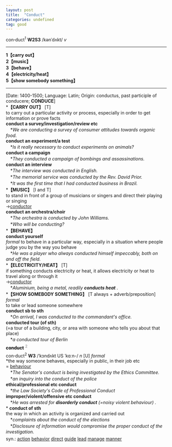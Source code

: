 ```yaml
---
layout: post
title:  "Conduct"
categories: undefined
tag: good
---
```

<DIV style="MARGIN: 0px 0px 5px">con<B>·</B>duct<SUP>1</SUP> <B>W2S3</B> /kənˈdʌkt/ <I>v</I> 
<HR>
<B>1【carry out】</B><BR><B>2【music】</B><BR><B>3【behave】</B><BR><B>4【electricity/heat】</B><BR><B>5【show somebody something】</B>
<HR>
[Date: 1400-1500; Language: Latin; Origin: conductus, past participle of conducere; <B>CONDUCE</B>]<BR>*<B>【CARRY OUT】</B> [T]<BR>to carry out a particular activity or process, especially in order to get information or prove facts<BR><B>conduct a survey/investigation/review etc</B><BR>　*<I>We are conducting a survey of consumer attitudes towards organic food.</I><BR><B>conduct an experiment/a test</B><BR>　*<I>Is it really necessary to conduct experiments on animals?</I><BR><B>conduct a campaign</B><BR>　*<I>They conducted a campaign of bombings and assassinations.</I><BR><B>conduct an interview</B><BR>　*<I>The interview was conducted in English.</I><BR>　*<I>The memorial service was conducted by the Rev. David Prior.</I><BR>　*<I>It was the first time that I had conducted business in Brazil.</I><BR>*<B>【MUSIC】</B> [I and T]<BR>to stand in front of a group of musicians or singers and direct their playing or singing<BR>→<A href="{{ site.baseurl }}/conductor"><U>conductor</U></A><BR><B>conduct an orchestra/choir</B><BR>　*<I>The orchestra is conducted by John Williams.</I><BR>　*<I>Who will be conducting?</I><BR>*<B>【BEHAVE】</B><BR><B>conduct yourself</B><BR><I>formal</I> to behave in a particular way, especially in a situation where people judge you by the way you behave<BR>　*<I>He was a player who always conducted himself impeccably, both on and off the field.</I><BR>*<B>【ELECTRICITY/HEAT】</B> [T]<BR>if something conducts electricity or heat, it allows electricity or heat to travel along or through it<BR>→<A href="{{ site.baseurl }}/conductor"><U>conductor</U></A><BR>　*<I>Aluminium, being a metal, readily <B>conducts heat</B> .</I><BR>*<B>【SHOW SOMEBODY SOMETHING】</B> [T always + adverb/preposition] <I>formal</I><BR>to take or lead someone somewhere<BR><B>conduct sb to sth</B><BR>　*<I>On arrival, I was conducted to the commandant's office.</I><BR><B>conducted tour (of sth)</B><BR>(=a tour of a building, city, or area with someone who tells you about that place)<BR>　*<I>a conducted tour of Berlin</I></DIV>
<DIV style="COLOR: #808080; MARGIN: 0px 0px 5px; LINE-HEIGHT: normal"><SPAN style="FONT-SIZE: 10.5pt; COLOR: #000000; LINE-HEIGHT: normal"><B>conduct</B></SPAN> <SUP style="FONT-SIZE: 83%; LINE-HEIGHT: normal">2</SUP> </DIV>
<DIV style="MARGIN: 0px 0px 5px">con<B>·</B>duct<SUP>2</SUP> <B>W3</B> /ˈkɔndʌkt US ˈkɑːn-/ <I>n</I> [U] <I>formal</I> <BR>*the way someone behaves, especially in public, in their job etc<BR>= <A href="{{ site.baseurl }}/behaviour"><U>behaviour</U></A><BR>　*<I>The Senator's conduct is being investigated by the Ethics Committee.</I><BR>　*<I>an inquiry into the conduct of the police</I><BR><B>ethical/professional etc conduct</B><BR>　*<I>the Law Society's Code of Professional Conduct</I><BR><B>improper/violent/offensive etc conduct</B><BR>　*<I>He was arrested for <B>disorderly conduct</B> (=noisy violent behaviour) .</I><BR>* <B>conduct of sth</B><BR>the way in which an activity is organized and carried out<BR>　*<I>complaints about the conduct of the elections</I><BR>　*<I>Disclosure of information would compromise the proper conduct of the investigation.</I></DIV>
<DIV style="MARGIN: 0px 0px 5px">
<DIV style="MARGIN: 4px 0px">syn.: <A href="{{ site.baseurl }}/action"><U>action</U></A> <A href="{{ site.baseurl }}/behavior"><U>behavior</U></A> <A href="{{ site.baseurl }}/direct"><U>direct</U></A> <A href="{{ site.baseurl }}/guide"><U>guide</U></A> <A href="{{ site.baseurl }}/lead"><U>lead</U></A> <A href="{{ site.baseurl }}/manage"><U>manage</U></A> <A href="{{ site.baseurl }}/manner"><U>manner</U></A></DIV></DIV>
